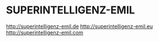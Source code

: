 # SUPERINTELLIGENZ-EMIL

http://superintelligenz-emil.de
http://superintelligenz-emil.eu
http://superintelligenz-emil.com
